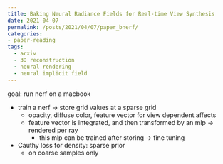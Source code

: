 ```yaml
---
title: Baking Neural Radiance Fields for Real-time View Synthesis
date: 2021-04-07
permalink: /posts/2021/04/07/paper_bnerf/
categories:
- paper-reading
tags:
  - arxiv
  - 3D reconstruction
  - neural rendering
  - neural implicit field
---
```


goal: run nerf on a macbook
- train a nerf -> store grid values at a sparse grid
  - opacity, diffuse color, feature vector for view dependent affects
  - feature vector is integrated, and then transformed by an mlp -> rendered per ray
    - this mlp can be trained after storing -> fine tuning
- Cauthy loss for density: sparse prior
  - on coarse samples only